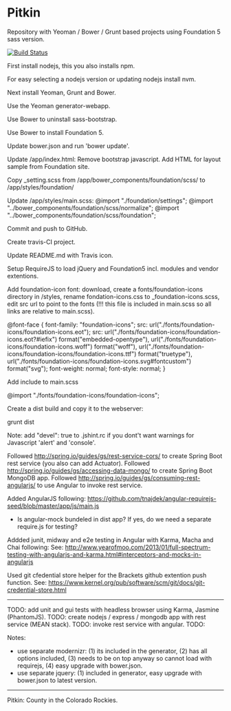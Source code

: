 Pitkin
======

Repository with Yeoman / Bower / Grunt based projects using Foundation 5 sass version.

[![Build Status](https://travis-ci.org/robkuijpers/pitkin.png?branch=master)](https://travis-ci.org/robkuijpers/pitkin)

First install nodejs, this you also installs npm.

For easy selecting a nodejs version or updating nodejs install nvm.

Next install Yeoman, Grunt and Bower.

Use the Yeoman generator-webapp.

Use Bower to uninstall sass-bootstrap.

Use Bower to install Foundation 5.

Update bower.json and run 'bower update'.

Update /app/index.html:
  Remove bootstrap javascript.
  Add HTML for layout sample from Foundation site. 

Copy _setting.scss from /app/bower_components/foundation/scss/ to /app/styles/foundation/

Update /app/styles/main.scss:
  @import "./foundation/settings";
  @import "../bower_components/foundation/scss/normalize";
  @import "../bower_components/foundation/scss/foundation";
  
Commit and push to GitHub.

Create travis-CI project.

Update README.md with Travis icon.

Setup RequireJS to load jQuery and Foundation5 incl. modules and vendor extentions.

Add foundation-icon font: download, create a fonts/foundation-icons directory in /styles, rename fondation-icons.css to _foundation-icons.scss, edit src url to point to the fonts (!!! this file is included in main.scss so all links are relative to main.scss).

  @font-face {
    font-family: "foundation-icons";
    src: url("./fonts/foundation-icons/foundation-icons.eot");
    src: url("./fonts/foundation-icons/foundation-icons.eot?#iefix") format("embedded-opentype"),
         url("./fonts/foundation-icons/foundation-icons.woff") format("woff"),
         url("./fonts/foundation-icons/foundation-icons/foundation-icons.ttf") format("truetype"),
         url("./fonts/foundation-icons/foundation-icons.svg#fontcustom") format("svg");
    font-weight: normal;
    font-style: normal;
  }

Add include to main.scss

  @import "./fonts/foundation-icons/foundation-icons";
  
Create a dist build and copy it to the webserver:

  grunt dist

Note: add "devel": true to .jshint.rc if you dont't want warnings for Javascript 'alert' and 'console'.

Followed http://spring.io/guides/gs/rest-service-cors/ to create Spring Boot rest service (you also can add Actuator).
Followed http://spring.io/guides/gs/accessing-data-mongo/ to create Spring Boot MongoDB app.
Followed http://spring.io/guides/gs/consuming-rest-angularjs/ to use Angular to invoke rest service.

Added AngularJS following:
  https://github.com/tnajdek/angular-requirejs-seed/blob/master/app/js/main.js
  - Is angular-mock bundeled in dist app? If yes, do we need a separate require.js for testing?

Addded junit, midway and e2e testing in Angular with Karma, Macha and Chai following:
  See: http://www.yearofmoo.com/2013/01/full-spectrum-testing-with-angularjs-and-karma.html#interceptors-and-mocks-in-angularjs

Used git cfedential store helper for the Brackets github extention push function.
  See: https://www.kernel.org/pub/software/scm/git/docs/git-credential-store.html

----------------------------

TODO: add unit and gui tests with headless browser using Karma, Jasmine (PhantomJS).
TODO: create nodejs / express / mongodb app with rest service (MEAN stack).
TODO: invoke rest service with angular.
TODO:

Notes:
  - use separate modernizr: (1) its included in the generator, (2) has all options included, (3) needs to be on top anyway so cannot load with requirejs, (4) easy upgrade with bower.json.
  - use separate jquery: (1) included in generator, easy upgrade with bower.json to latest version.

---------------------------

Pitkin: County in the Colorado Rockies.
